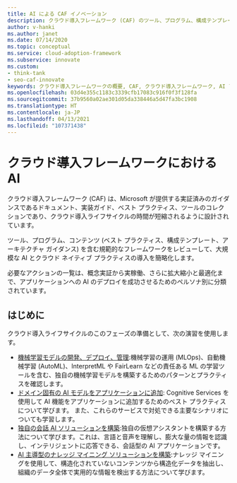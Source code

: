 ```yaml
---
title: AI による CAF イノベーション
description: クラウド導入フレームワーク (CAF) のツール、プログラム、構成テンプレートを確認して、アプリケーションやクラウド ネイティブ プラクティスへの AI の大規模な導入を簡略化します。
author: v-hanki
ms.author: janet
ms.date: 07/14/2020
ms.topic: conceptual
ms.service: cloud-adoption-framework
ms.subservice: innovate
ms.custom:
- think-tank
- seo-caf-innovate
keywords: クラウド導入フレームワークの概要, CAF, クラウド導入フレームワーク, AI アプリケーション, クラウド導入ライフサイクル
ms.openlocfilehash: 03d4e355c1183c3339cfb17083c916f0f3f128fa
ms.sourcegitcommit: 37b9560a02ae301d05da338446a5d47fa3bc1908
ms.translationtype: HT
ms.contentlocale: ja-JP
ms.lasthandoff: 04/13/2021
ms.locfileid: "107371438"
---
```

<!-- docutune:casing InterpretML FairLearn -->

# <a name="ai-in-the-cloud-adoption-framework"></a>クラウド導入フレームワークにおける AI

クラウド導入フレームワーク (CAF) は、Microsoft が提供する実証済みのガイダンスであるドキュメント、実装ガイド、ベスト プラクティス、ツールのコレクションであり、クラウド導入ライフサイクルの時間が短縮されるように設計されています。

ツール、プログラム、コンテンツ (ベスト プラクティス、構成テンプレート、アーキテクチャ ガイダンス) を含む規範的なフレームワークをレビューして、大規模な AI とクラウド ネイティブ プラクティスの導入を簡略化します。

必要なアクションの一覧は、概念実証から実稼働、さらに拡大縮小と最適化まで、アプリケーションへの AI のデプロイを成功させるためのペルソナ別に分類されています。

## <a name="get-started"></a>はじめに

クラウド導入ライフサイクルのこのフェーズの準備として、次の演習を使用します。

- [機械学習モデルの開発、デプロイ、管理](https://azure.microsoft.com/overview/ai-platform/dev-resources/):機械学習の運用 (MLOps)、自動機械学習 (AutoML)、InterpretML や FairLearn などの責任ある ML の学習ツールを含む、独自の機械学習モデルを構築するためのパターンとプラクティスを確認します。
- [ドメイン固有の AI モデルをアプリケーションに追加](https://www.oreilly.com/library/view/building-intelligent-apps/9781492058632/): Cognitive Services を使用して AI 機能をアプリケーションに追加するためのベスト プラクティスについて学びます。 また、これらのサービスで対処できる主要なシナリオについても学習します。
- [独自の会話 AI ソリューションを構築](https://www.oreilly.com/library/view/a-developers-guide/9781492080619/):独自の仮想アシスタントを構築する方法について学びます。これは、言語と音声を理解し、膨大な量の情報を認識し、インテリジェントに応答できる、会話型の AI アプリケーションです。
- [AI 主導型のナレッジ マイニング ソリューションを構築](https://azure.microsoft.com/resources/a-developers-guide-to-building-ai-driven-knowledge-mining-solutions/):ナレッジ マイニングを使用して、構造化されていないコンテンツから構造化データを抽出し、組織のデータ全体で実用的な情報を検出する方法について学びます。
